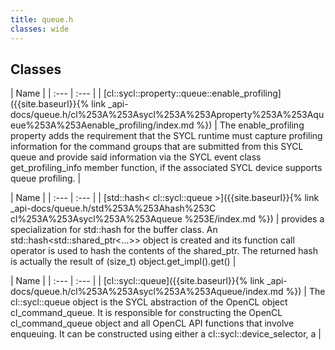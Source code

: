 ```yaml
---
title: queue.h
classes: wide
---
```

## Classes

  | Name |
| :--- | :--- |
| [cl::sycl::property::queue::enable\_profiling]({{site.baseurl}}{% link _api-docs/queue.h/cl%253A%253Asycl%253A%253Aproperty%253A%253Aqueue%253A%253Aenable_profiling/index.md %}) | The enable_profiling property adds the requirement that the SYCL runtime must capture profiling information for the command groups that are submitted from this SYCL queue and provide said information via the SYCL event class get_profiling_info member function, if the associated SYCL device supports queue profiling.  |


  | Name |
| :--- | :--- |
| [std::hash< cl::sycl::queue >]({{site.baseurl}}{% link _api-docs/queue.h/std%253A%253Ahash%253C cl%253A%253Asycl%253A%253Aqueue %253E/index.md %}) | provides a specialization for std::hash for the buffer class. An std::hash<std::shared_ptr<...>> object is created and its function call operator is used to hash the contents of the shared_ptr. The returned hash is actually the result of (size_t) object.get_impl().get()  |


  | Name |
| :--- | :--- |
| [cl::sycl::queue]({{site.baseurl}}{% link _api-docs/queue.h/cl%253A%253Asycl%253A%253Aqueue/index.md %}) | The cl::sycl::queue object is the SYCL abstraction of the OpenCL object cl_command_queue. It is responsible for constructing the OpenCL cl_command_queue object and all OpenCL API functions that involve enqueuing. It can be constructed using either a cl::sycl::device_selector, a  |

